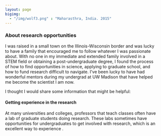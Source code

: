 ```yaml
---
layout: page
bigimg:
  - "/img/wolf3.png" : "Maharasthra, India. 2015"
---
```


### About research opportunities 

I was raised in a small town on the Illinois-Wisconsin border and was lucky to have a family that encouraged me to follow whatever I was passionate about. With no one in my immediate and extended family involved in a STEM field or obtaining a post-undergraduate degree, I found the process of how to find opportunities in science, applying to graduate school, and how to fund research difficult to navigate. I've been lucky to have had wonderful mentors during my undergrad at UW Madison that have helped me become the scientist I am now.   

I thought I would share some information that might be helpful: 

#### Getting experience in the research

At many universities and colleges, professors that teach classes often have a lab of graduate students doing research. These labs sometimes have opportunities for undergraduates to get involved with research, which is an excellent way to experience    . 









